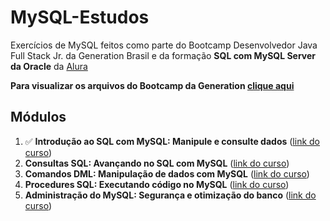 # MySQL-Estudos
Exercícios de MySQL feitos como parte do Bootcamp Desenvolvedor Java Full Stack Jr. da Generation Brasil e da formação **SQL com MySQL Server da Oracle** da [Alura](https://www.alura.com.br/formacao-oracle-mysql)

**Para visualizar os arquivos do Bootcamp da Generation [clique aqui](https://github.com/mariaadelia/MySQL-Estudos/tree/generation-branch)**

## Módulos
1. :white_check_mark: **Introdução ao SQL com MySQL: Manipule e consulte dados** ([link do curso](https://www.alura.com.br/curso-online-mysql-manipule-dados-com-sql))
2. **Consultas SQL: Avançando no SQL com MySQL** ([link do curso](https://www.alura.com.br/curso-online-mysql-consultas-sql))
3. **Comandos DML: Manipulação de dados com MySQL** ([link do curso](https://www.alura.com.br/curso-online-mysql-dml-manipulacao-de-dados))
4. **Procedures SQL: Executando código no MySQL** ([link do curso](https://www.alura.com.br/curso-online-mysql-procedures))
5. **Administração do MySQL: Segurança e otimização do banco** ([link do curso](https://www.alura.com.br/curso-online-mysql-dba-administracao))
